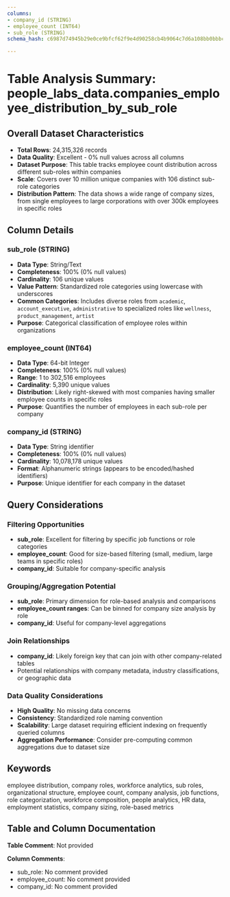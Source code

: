 ```yaml
---
columns:
- company_id (STRING)
- employee_count (INT64)
- sub_role (STRING)
schema_hash: c6987d74945b29e0ce9bfcf62f9e4d90258cb4b9064c7d6a108bb0bbbcffca93

---
```

# Table Analysis Summary: people_labs_data.companies_employee_distribution_by_sub_role

## Overall Dataset Characteristics

- **Total Rows**: 24,315,326 records
- **Data Quality**: Excellent - 0% null values across all columns
- **Dataset Purpose**: This table tracks employee count distribution across different sub-roles within companies
- **Scale**: Covers over 10 million unique companies with 106 distinct sub-role categories
- **Distribution Pattern**: The data shows a wide range of company sizes, from single employees to large corporations with over 300k employees in specific roles

## Column Details

### sub_role (STRING)
- **Data Type**: String/Text
- **Completeness**: 100% (0% null values)
- **Cardinality**: 106 unique values
- **Value Pattern**: Standardized role categories using lowercase with underscores
- **Common Categories**: Includes diverse roles from `academic`, `account_executive`, `administrative` to specialized roles like `wellness`, `product_management`, `artist`
- **Purpose**: Categorical classification of employee roles within organizations

### employee_count (INT64)
- **Data Type**: 64-bit Integer
- **Completeness**: 100% (0% null values)
- **Range**: 1 to 302,516 employees
- **Cardinality**: 5,390 unique values
- **Distribution**: Likely right-skewed with most companies having smaller employee counts in specific roles
- **Purpose**: Quantifies the number of employees in each sub-role per company

### company_id (STRING)
- **Data Type**: String identifier
- **Completeness**: 100% (0% null values)
- **Cardinality**: 10,078,178 unique values
- **Format**: Alphanumeric strings (appears to be encoded/hashed identifiers)
- **Purpose**: Unique identifier for each company in the dataset

## Query Considerations

### Filtering Opportunities
- **sub_role**: Excellent for filtering by specific job functions or role categories
- **employee_count**: Good for size-based filtering (small, medium, large teams in specific roles)
- **company_id**: Suitable for company-specific analysis

### Grouping/Aggregation Potential
- **sub_role**: Primary dimension for role-based analysis and comparisons
- **employee_count ranges**: Can be binned for company size analysis by role
- **company_id**: Useful for company-level aggregations

### Join Relationships
- **company_id**: Likely foreign key that can join with other company-related tables
- Potential relationships with company metadata, industry classifications, or geographic data

### Data Quality Considerations
- **High Quality**: No missing data concerns
- **Consistency**: Standardized role naming convention
- **Scalability**: Large dataset requiring efficient indexing on frequently queried columns
- **Aggregation Performance**: Consider pre-computing common aggregations due to dataset size

## Keywords

employee distribution, company roles, workforce analytics, sub roles, organizational structure, employee count, company analysis, job functions, role categorization, workforce composition, people analytics, HR data, employment statistics, company sizing, role-based metrics

## Table and Column Documentation

**Table Comment**: Not provided

**Column Comments**: 
- sub_role: No comment provided
- employee_count: No comment provided  
- company_id: No comment provided